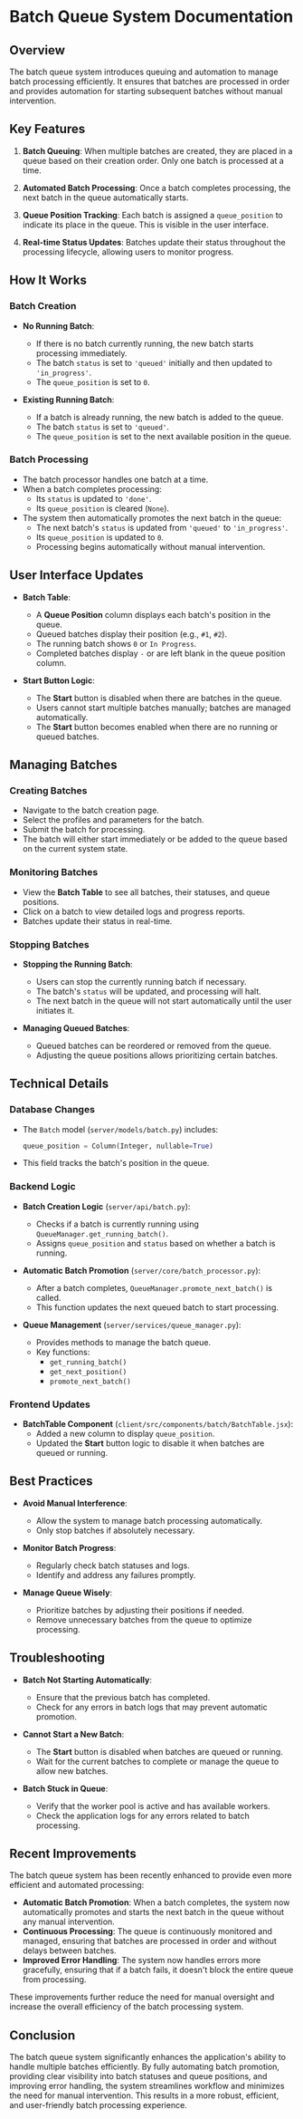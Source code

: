 # Batch Queue System Documentation

## Overview

The batch queue system introduces queuing and automation to manage batch processing efficiently. It ensures that batches are processed in order and provides automation for starting subsequent batches without manual intervention.

## Key Features

1. **Batch Queuing**: When multiple batches are created, they are placed in a queue based on their creation order. Only one batch is processed at a time.

2. **Automated Batch Processing**: Once a batch completes processing, the next batch in the queue automatically starts.

3. **Queue Position Tracking**: Each batch is assigned a `queue_position` to indicate its place in the queue. This is visible in the user interface.

4. **Real-time Status Updates**: Batches update their status throughout the processing lifecycle, allowing users to monitor progress.

## How It Works

### Batch Creation

- **No Running Batch**:
  - If there is no batch currently running, the new batch starts processing immediately.
  - The batch `status` is set to `'queued'` initially and then updated to `'in_progress'`.
  - The `queue_position` is set to `0`.

- **Existing Running Batch**:
  - If a batch is already running, the new batch is added to the queue.
  - The batch `status` is set to `'queued'`.
  - The `queue_position` is set to the next available position in the queue.

### Batch Processing

- The batch processor handles one batch at a time.
- When a batch completes processing:
  - Its `status` is updated to `'done'`.
  - Its `queue_position` is cleared (`None`).
- The system then automatically promotes the next batch in the queue:
  - The next batch's `status` is updated from `'queued'` to `'in_progress'`.
  - Its `queue_position` is updated to `0`.
  - Processing begins automatically without manual intervention.

## User Interface Updates

- **Batch Table**:
  - A **Queue Position** column displays each batch's position in the queue.
  - Queued batches display their position (e.g., `#1`, `#2`).
  - The running batch shows `0` or `In Progress`.
  - Completed batches display `-` or are left blank in the queue position column.

- **Start Button Logic**:
  - The **Start** button is disabled when there are batches in the queue.
  - Users cannot start multiple batches manually; batches are managed automatically.
  - The **Start** button becomes enabled when there are no running or queued batches.

## Managing Batches

### Creating Batches

- Navigate to the batch creation page.
- Select the profiles and parameters for the batch.
- Submit the batch for processing.
- The batch will either start immediately or be added to the queue based on the current system state.

### Monitoring Batches

- View the **Batch Table** to see all batches, their statuses, and queue positions.
- Click on a batch to view detailed logs and progress reports.
- Batches update their status in real-time.

### Stopping Batches

- **Stopping the Running Batch**:
  - Users can stop the currently running batch if necessary.
  - The batch's `status` will be updated, and processing will halt.
  - The next batch in the queue will not start automatically until the user initiates it.

- **Managing Queued Batches**:
  - Queued batches can be reordered or removed from the queue.
  - Adjusting the queue positions allows prioritizing certain batches.

## Technical Details

### Database Changes

- The `Batch` model (`server/models/batch.py`) includes:
  ```python
  queue_position = Column(Integer, nullable=True)
  ```
- This field tracks the batch's position in the queue.

### Backend Logic

- **Batch Creation Logic** (`server/api/batch.py`):
  - Checks if a batch is currently running using `QueueManager.get_running_batch()`.
  - Assigns `queue_position` and `status` based on whether a batch is running.

- **Automatic Batch Promotion** (`server/core/batch_processor.py`):
  - After a batch completes, `QueueManager.promote_next_batch()` is called.
  - This function updates the next queued batch to start processing.

- **Queue Management** (`server/services/queue_manager.py`):
  - Provides methods to manage the batch queue.
  - Key functions:
    - `get_running_batch()`
    - `get_next_position()`
    - `promote_next_batch()`

### Frontend Updates

- **BatchTable Component** (`client/src/components/batch/BatchTable.jsx`):
  - Added a new column to display `queue_position`.
  - Updated the **Start** button logic to disable it when batches are queued or running.

## Best Practices

- **Avoid Manual Interference**:
  - Allow the system to manage batch processing automatically.
  - Only stop batches if absolutely necessary.

- **Monitor Batch Progress**:
  - Regularly check batch statuses and logs.
  - Identify and address any failures promptly.

- **Manage Queue Wisely**:
  - Prioritize batches by adjusting their positions if needed.
  - Remove unnecessary batches from the queue to optimize processing.

## Troubleshooting

- **Batch Not Starting Automatically**:
  - Ensure that the previous batch has completed.
  - Check for any errors in batch logs that may prevent automatic promotion.

- **Cannot Start a New Batch**:
  - The **Start** button is disabled when batches are queued or running.
  - Wait for the current batches to complete or manage the queue to allow new batches.

- **Batch Stuck in Queue**:
  - Verify that the worker pool is active and has available workers.
  - Check the application logs for any errors related to batch processing.

## Recent Improvements

The batch queue system has been recently enhanced to provide even more efficient and automated processing:

- **Automatic Batch Promotion**: When a batch completes, the system now automatically promotes and starts the next batch in the queue without any manual intervention.
- **Continuous Processing**: The queue is continuously monitored and managed, ensuring that batches are processed in order and without delays between batches.
- **Improved Error Handling**: The system now handles errors more gracefully, ensuring that if a batch fails, it doesn't block the entire queue from processing.

These improvements further reduce the need for manual oversight and increase the overall efficiency of the batch processing system.

## Conclusion

The batch queue system significantly enhances the application's ability to handle multiple batches efficiently. By fully automating batch promotion, providing clear visibility into batch statuses and queue positions, and improving error handling, the system streamlines workflow and minimizes the need for manual intervention. This results in a more robust, efficient, and user-friendly batch processing experience.
